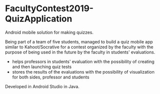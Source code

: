 # FacultyContest2019-QuizApplication

  Android mobile solution for making quizzes.
  
  Being part of a team of five students, managed to build a quiz mobile app similar to
Kahoot/Socrative for a contest organized by the faculty with the purpose of being used in
the future by the faculty in students' evaluations.
  - helps professors in students' evaluation with the possibility of creating and then
launching quiz tests
  - stores the results of the evaluations with the possibility of visualization for both
sides, professor and students

  Developed in Android Studio in Java.
